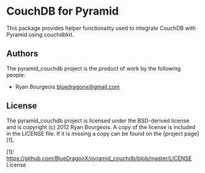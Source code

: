 
CouchDB for Pyramid
===================

This package provides helper functionality used to integrate CouchDB with
Pyramid using couchdbkit.


Authors
-------

The pyramid_couchdb project is the product of work by the following people:

- Ryan Bourgeois <bluedragonx@gmail.com>


License
-------

The pyramid_couchdb project is licensed under the BSD-derived license and is
copyright (c) 2012 Ryan Bourgeois. A copy of the license is included in the
LICENSE file. If it is missing a copy can be found on the [project page][1].


[1]: https://github.com/BlueDragonX/pyramid_couchdb/blob/master/LICENSE	License

